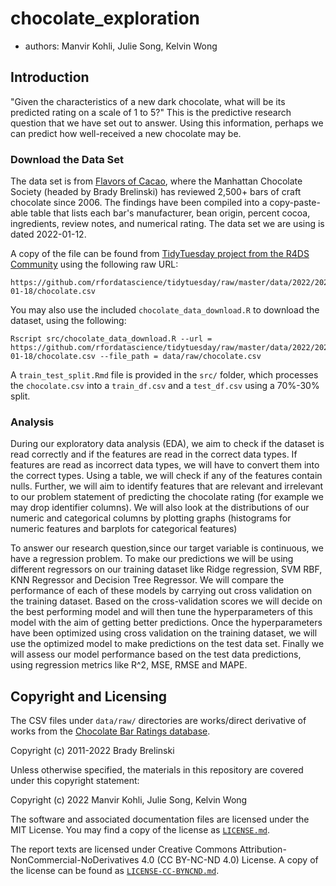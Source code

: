 <!-- #region -->
# chocolate_exploration

-   authors: Manvir Kohli, Julie Song, Kelvin Wong

## Introduction

"Given the characteristics of a new dark chocolate, what will be its predicted rating on a scale of 1 to 5?" This is the predictive research question that we have set out to answer. Using this information, perhaps we can predict how well-received a new chocolate may be.

### Download the Data Set

The data set is from [Flavors of Cacao](http://flavorsofcacao.com/chocolate_database.html), where the Manhattan Chocolate Society (headed by Brady Brelinski) has reviewed 2,500+ bars of craft chocolate since 2006. The findings have been compiled into a copy-paste-able table that lists each bar's manufacturer, bean origin, percent cocoa, ingredients, review notes, and numerical rating. The data set we are using is dated 2022-01-12.

A copy of the file can be found from [TidyTuesday project from the R4DS Community](https://github.com/rfordatascience/tidytuesday) using the following raw URL:

    https://github.com/rfordatascience/tidytuesday/raw/master/data/2022/2022-01-18/chocolate.csv

You may also use the included `chocolate_data_download.R` to download the dataset, using the following:

    Rscript src/chocolate_data_download.R --url = https://github.com/rfordatascience/tidytuesday/raw/master/data/2022/2022-01-18/chocolate.csv --file_path = data/raw/chocolate.csv

A `train_test_split.Rmd` file is provided in the `src/` folder, which processes the `chocolate.csv` into a `train_df.csv` and a `test_df.csv` using a 70%-30% split.

### Analysis

During our exploratory data analysis (EDA), we aim to check if the dataset is read correctly and if the features are read in the correct data types. If features are read as incorrect data types, we will have to convert them into the correct types. Using a table, we will check if any of the features contain nulls. Further, we will aim to identify features that are relevant and irrelevant to our problem statement of predicting the chocolate rating (for example we may drop identifier columns). We will also look at the distributions of our numeric and categorical columns by plotting graphs (histograms for numeric features and barplots for categorical features)

To answer our research question,since our target variable is continuous, we have a regression problem. To make our predictions we will be using different regressors on our training dataset like Ridge regression, SVM RBF, KNN Regressor and Decision Tree Regressor. We will compare the performance of each of these models by carrying out cross validation on the training dataset. Based on the cross-validation scores we will decide on the best performing model and will then tune the hyperparameters of this model with the aim of getting better predictions. Once the hyperparameters have been optimized using cross validation on the training dataset, we will use the optimized model to make predictions on the test data set. Finally we will assess our model performance based on the test data predictions, using regression metrics like R^2, MSE, RMSE and MAPE.


## Copyright and Licensing

The CSV files under `data/raw/` directories are works/direct derivative of works from the [Chocolate Bar Ratings database](http://flavorsofcacao.com/chocolate_database.html).

Copyright (c) 2011-2022 Brady Brelinski

Unless otherwise specified, the materials in this repository are covered under this copyright statement:

Copyright (c) 2022 Manvir Kohli, Julie Song, Kelvin Wong

The software and associated documentation files are licensed under the MIT License. You may find a copy of the license as [`LICENSE.md`](./LICENSE.md).

The report texts are licensed under Creative Commons Attribution-NonCommercial-NoDerivatives 4.0 (CC BY-NC-ND 4.0) License. A copy of the license can be found as [`LICENSE-CC-BYNCND.md`](./LICENSE-CC-BYNCND.md).
<!-- #endregion -->
